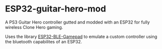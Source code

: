 # ESP32-guitar-hero-mod
A PS3 Guitar Hero controller gutted and modded with an ESP32 for fully wireless Clone Hero gaming.

Uses the library [ESP32-BLE-Gamepad](https://github.com/lemmingDev/ESP32-BLE-Gamepad) to emulate a custom controller using the bluetooth capabilites of an ESP32.
